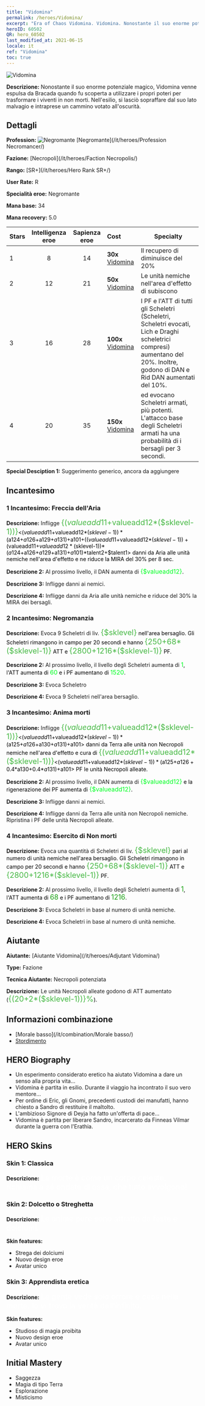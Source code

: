 ```yaml
---
title: "Vidomina"
permalink: /heroes/Vidomina/
excerpt: "Era of Chaos Vidomina. Vidomina. Nonostante il suo enorme potenziale magico, Vidomina venne espulsa da Bracada quando fu scoperta a utilizzare i propri poteri per trasformare i viventi in non morti. Nell'esilio, si lasciò sopraffare dal suo lato malvagio e intraprese un cammino votato all'oscurità."
heroID: 60502
QR: hero_60502
last_modified_at: 2021-06-15
locale: it
ref: "Vidomina"
toc: true
---
```

  ![Vidomina](/images/h/h_Vidomina.jpg)

 **Descrizione:** Nonostante il suo enorme potenziale magico, Vidomina venne espulsa da Bracada quando fu scoperta a utilizzare i propri poteri per trasformare i viventi in non morti. Nell'esilio, si lasciò sopraffare dal suo lato malvagio e intraprese un cammino votato all'oscurità.
## Dettagli
 **Profession:** ![Negromante](/images/h/h_prof_6.png)  [Negromante](/it/heroes/Profession Necromancer/)

 **Fazione:** [Necropoli](/it/heroes/Faction Necropolis/)

 **Rango:** [SR+](/it/heroes/Hero Rank SR+/)

 **User Rate:** R

 **Specialità eroe:** Negromante

 **Mana base:** 34

 **Mana recovery:** 5.0


  | Stars | Intelligenza eroe | Sapienza eroe | Cost |     Specialty     |
  |---------|:---------------:|:---------------:|:--|--------------------|
  |    1    | 8 | 14 | **30x** [Vidomina](/ItemsIT/her_372/) | Il recupero di <Negromanzia> diminuisce del 20% |
  |    2    | 12 | 21 | **50x** [Vidomina](/ItemsIT/her_372/) | Le unità nemiche nell'area d'effetto di <Negromanzia> subiscono <Morale basso> |
  |    3    | 16 | 28 | **100x** [Vidomina](/ItemsIT/her_372/) | I PF e l'ATT di tutti gli Scheletri (Scheletri, Scheletri evocati, Lich e Draghi scheletrici compresi) aumentano del 20%. Inoltre, godono di DAN e Rid DAN aumentati del 10%. |
  |    4    | 20 | 35 | **150x** [Vidomina](/ItemsIT/her_372/) | <Negromanzia> ed <Esercito di Non morti> evocano Scheletri armati, più potenti. L'attacco base degli Scheletri armati ha una probabilità di <stordire> i bersagli per 3 secondi. |

 **Special Desciption 1:** Suggerimento generico, ancora da aggiungere

## Incantesimo
### 1 Incantesimo: Freccia dell'Aria
 **Descrizione:** Infligge <span style="color: #48b946;font-size:20px">{($valueadd11+$valueadd12*($sklevel-1))}</span><span style="color: black"><($valueadd11+$valueadd12*($sklevel-1))*($a124+$a126+$a129+$a131)+$a101+(($valueadd11+$valueadd12*($sklevel-1))+($valueadd11+$valueadd12*($sklevel-1))*($a124+$a126+$a129+$a131)+$a101)*$talent2+$talent1> danni da Aria alle unità nemiche nell'area d'effetto e ne riduce la MIRA del 30% per 8 sec.

 **Descrizione 2:** Al prossimo livello, il DAN aumenta di <span style="color: #00ff22;font-size:16px">{$valueadd12}</span><span style="color: black">.

 **Descrizione 3:** Infligge danni ai nemici.

 **Descrizione 4:** Infligge danni da Aria alle unità nemiche e riduce del 30% la MIRA dei bersagli.

### 2 Incantesimo: Negromanzia
 **Descrizione:** Evoca 9 Scheletri di liv. <span style="color: #48b946;font-size:20px">{$sklevel}</span><span style="color: black"> nell'area bersaglio. Gli Scheletri rimangono in campo per 20 secondi e hanno <span style="color: #48b946;font-size:20px">{250+68*($sklevel-1)}</span><span style="color: black"> ATT e <span style="color: #48b946;font-size:20px">{2800+1216*($sklevel-1)}</span><span style="color: black"> PF.

 **Descrizione 2:** Al prossimo livello, il livello degli Scheletri aumenta di <span style="color: #00ff22;font-size:16px">1</span><span style="color: black">, l'ATT aumenta di <span style="color: #00ff22;font-size:16px">60</span><span style="color: black"> e i PF aumentano di <span style="color: #00ff22;font-size:16px">1520</span><span style="color: black">.

 **Descrizione 3:** Evoca Scheletro

 **Descrizione 4:** Evoca 9 Scheletri nell'area bersaglio.

### 3 Incantesimo: Anima morti
 **Descrizione:** Infligge <span style="color: #48b946;font-size:20px">{($valueadd11+$valueadd12*($sklevel-1))}</span><span style="color: black"><($valueadd11+$valueadd12*($sklevel-1))*($a125+$a126+$a130+$a131)+$a101> danni da Terra alle unità non Necropoli nemiche nell'area d'effetto e cura di <span style="color: #48b946;font-size:20px">{($valueadd11+$valueadd12*($sklevel-1))}</span><span style="color: black"><($valueadd11+$valueadd12*($sklevel-1))*($a125+$a126+0.4*$a130+0.4*$a131)+$a101> PF le unità Necropoli alleate.

 **Descrizione 2:** Al prossimo livello, il DAN aumenta di <span style="color: #00ff22;font-size:16px">{$valueadd12}</span><span style="color: black"> e la rigenerazione dei PF aumenta di <span style="color: #00ff22;font-size:16px">{$valueadd12}</span><span style="color: black">.

 **Descrizione 3:** Infligge danni ai nemici.

 **Descrizione 4:** Infligge danni da Terra alle unità non Necropoli nemiche. Ripristina i PF delle unità Necropoli alleate.

### 4 Incantesimo: Esercito di Non morti
 **Descrizione:** Evoca una quantità di Scheletri di liv. <span style="color: #48b946;font-size:20px">{$sklevel}</span><span style="color: black"> pari al numero di unità nemiche nell'area bersaglio. Gli Scheletri rimangono in campo per 20 secondi e hanno <span style="color: #48b946;font-size:20px">{250+68*($sklevel-1)}</span><span style="color: black"> ATT e <span style="color: #48b946;font-size:20px">{2800+1216*($sklevel-1)}</span><span style="color: black"> PF.

 **Descrizione 2:** Al prossimo livello, il livello degli Scheletri aumenta di <span style="color: #1ca216;font-size:18px">1</span><span style="color: black">, l'ATT aumenta di <span style="color: #1ca216;font-size:18px">68</span><span style="color: black"> e i PF aumentano di <span style="color: #1ca216;font-size:18px">1216</span><span style="color: black">.

 **Descrizione 3:** Evoca Scheletri in base al numero di unità nemiche.

 **Descrizione 4:** Evoca Scheletri in base al numero di unità nemiche.


## Aiutante

 **Aiutante:**  [Aiutante Vidomina](/it/heroes/Adjutant Vidomina/) 

 **Type:**  Fazione 

 **Tecnica Aiutante:**  Necropoli potenziata 

 **Descrizione:** Le unità Necropoli alleate godono di ATT aumentato (<span style="color: #48b946;font-size:20px">{(20+2*($sklevel-1))}%</span><span style="color: black">).

## Informazioni combinazione

* [Morale basso](/it/combination/Morale basso/) 
* [Stordimento](/it/combination/Stordimento/) 

## HERO Biography
   - Un esperimento considerato eretico ha aiutato Vidomina a dare un senso alla propria vita...
   - Vidomina è partita in esilio. Durante il viaggio ha incontrato il suo vero mentore...
   - Per ordine di Eric, gli Gnomi, precedenti custodi dei manufatti, hanno chiesto a Sandro di restituire il maltolto.
   - L'ambizioso Signore di Deyja ha fatto un'offerta di pace...
   - Vidomina è partita per liberare Sandro, incarcerato da Finneas Vilmar durante la guerra con l'Erathia.

## HERO Skins
### Skin 1: **Classica**

 **Descrizione:** <span style="color: #ffffff;font-size:20px">La morte è come un corpo celeste; richiama a sé ondate di ossa, che tutto avvolgono! </span>


### Skin 2: **Dolcetto o Streghetta**

 **Descrizione:** <span style="color: #ffffff;font-size:20px">Le anime pure sono attratte da feste e dolciumi.</span>

 **Skin features:** 

   - Strega dei dolciumi
   - Nuovo design eroe
   - Avatar unico

### Skin 3: **Apprendista eretica**

 **Descrizione:** <span style="color: #ffffff;font-size:20px">La gente vede solo orrore e caos nella morte. Io vi trovo la verità dell'infinito.</span>

 **Skin features:** 

   - Studioso di magia proibita
   - Nuovo design eroe
   - Avatar unico


## Initial Mastery
   - Saggezza
   - Magia di tipo Terra
   - Esplorazione
   - Misticismo
